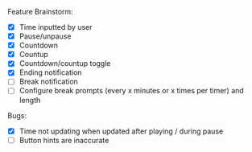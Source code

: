 Feature Brainstorm:
- [x] Time inputted by user
- [x] Pause/unpause
- [x] Countdown
- [x] Countup
- [x] Countdown/countup toggle
- [x] Ending notification
- [ ] Break notification
- [ ] Configure break prompts (every x minutes or x times per timer) and length

Bugs:
- [x] Time not updating when updated after playing / during pause
- [ ] Button hints are inaccurate